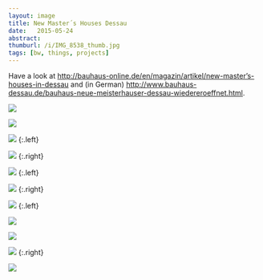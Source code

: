 ```yaml
---
layout: image
title: New Master´s Houses Dessau
date:   2015-05-24
abstract: 
thumburl: /i/IMG_8538_thumb.jpg
tags: [bw, things, projects]
---
```

Have a look at <http://bauhaus-online.de/en/magazin/artikel/new-master’s-houses-in-dessau> and (in German) <http://www.bauhaus-dessau.de/bauhaus-neue-meisterhauser-dessau-wiedereroeffnet.html>.

![]({{site.url}}/i/IMG_8468.jpg)

![]({{site.url}}/i/IMG_8470.jpg)

![]({{site.url}}/i/IMG_8557.jpg)
{:.left}

![]({{site.url}}/i/IMG_8549.jpg) 
{:.right}

![]({{site.url}}/i/IMG_8543.jpg)
{:.left}

![]({{site.url}}/i/IMG_8538.jpg)
{:.right}

![]({{site.url}}/i/IMG_8559.jpg)
{:.left}

![]({{site.url}}/i/IMG_8536.jpg)

![]({{site.url}}/i/IMG_8563.jpg)

![]({{site.url}}/i/IMG_8464.jpg)
{:.right}

![]({{site.url}}/i/IMG_8463.jpg)

